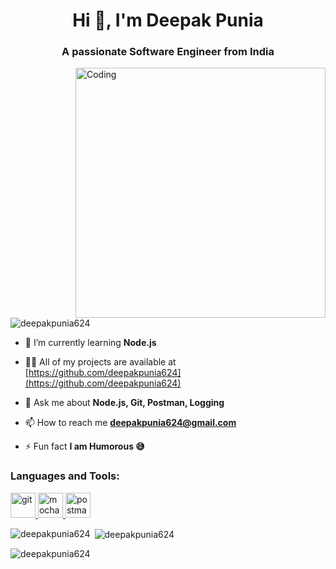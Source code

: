 <h1 align="center">Hi 👋, I'm Deepak Punia</h1>
<h3 align="center">A passionate Software Engineer from India</h3>

<img align="right" alt="Coding" width="400" src="https://user-images.githubusercontent.com/55389276/140866485-8fb1c876-9a8f-4d6a-98dc-08c4981eaf70.gif">

<p align="left"> <img src="https://komarev.com/ghpvc/?username=deepakpunia624&label=Profile%20views&color=0e75b6&style=flat" alt="deepakpunia624" /> </p>

- 🌱 I’m currently learning **Node.js**

- 👨‍💻 All of my projects are available at [https://github.com/deepakpunia624](https://github.com/deepakpunia624)

- 💬 Ask me about **Node.js, Git, Postman, Logging**

- 📫 How to reach me **deepakpunia624@gmail.com**

- ⚡ Fun fact **I am Humorous 😅**



<h3 align="left">Languages and Tools:</h3>
<a href="https://git-scm.com/" target="_blank" rel="noreferrer"> <img src="https://www.vectorlogo.zone/logos/git-scm/git-scm-icon.svg" alt="git" width="40" height="40"/> </a>  <a href="https://mochajs.org" target="_blank" rel="noreferrer"> <img src="https://www.vectorlogo.zone/logos/mochajs/mochajs-icon.svg" alt="mocha" width="40" height="40"/> </a><a href="https://postman.com" target="_blank" rel="noreferrer"> <img src="https://www.vectorlogo.zone/logos/getpostman/getpostman-icon.svg" alt="postman" width="40" height="40"/> </a> </p>

<p><img align="left" src="https://github-readme-stats.vercel.app/api/top-langs?username=deepakpunia624&show_icons=true&locale=en&layout=compact" alt="deepakpunia624" /></p>

<p>&nbsp;<img align="center" src="https://github-readme-stats.vercel.app/api?username=deepakpunia624&show_icons=true&locale=en" alt="deepakpunia624" /></p>

<p><img align="center" src="https://github-readme-streak-stats.herokuapp.com/?user=deepakpunia624&" alt="deepakpunia624" /></p>
